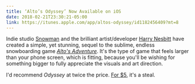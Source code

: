 ```yaml
---
title: ‘Alto’s Odyssey’ Now Available on iOS
date: 2018-02-21T23:30:21-05:00
link: https://itunes.apple.com/app/altos-odyssey/id1182456409?mt=8
---
```


Indie studio [Snowman] and the brilliant artist/developer [Harry Nesbitt] have created a simple, yet stunning, sequel to the sublime, endless snowboarding game [*Alto's Adventure*][adventure]. It's the type of game that feels larger than your phone screen, which is fitting, because you'll be wishing for something bigger to fully appreciate the visuals and art direction. 

I'd recommend *Odyssey* at twice the price. [For $5][itunes], it's a steal. 

[snowman]: http://www.builtbysnowman.com/
[harry nesbitt]: http://www.harrynesbitt.com/
[itunes]: https://itunes.apple.com/app/altos-odyssey/id1182456409?mt=8
[adventure]: http://www.altosadventure.com